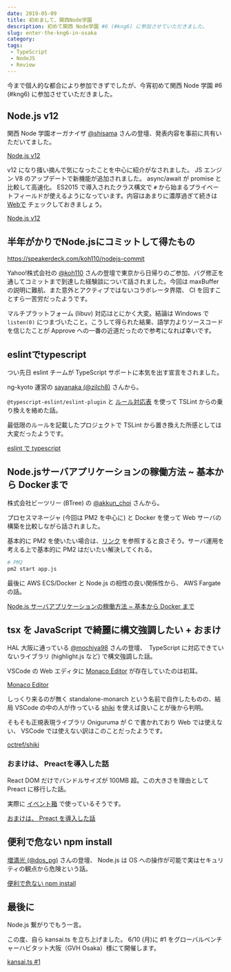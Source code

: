 ```yaml
---
date: 2019-05-09
title: 初めまして、関西Node学園
description: 初めて関西 Node学園 #6 (#kng6) に参加させていただきました。
slug: enter-the-kng6-in-osaka
category: 
tags: 
 - TypeScript
 - NodeJS
 - Review
---
```


今まで個人的な都合により参加できずでしたが、今宵初めて関西 Node 学園 #6 (#kng6) に参加させていただきました。

## Node.js v12

関西 Node 学園オーガナイザ [@shisama](https://twitter.com/shisama) さんの登壇、発表内容を事前に共有いただいてました。

<a class="link-preview" href="https://shisama.hatenablog.com/entry/2019/05/08/070000">Node.js v12</a>

v12 になり掻い摘んで気になったことを中心に紹介がなされました。 JS エンジン V8 のアップデートで新機能が追加されました。 async/await が promise と比較して高速化。 ES2015 で導入されたクラス構文で `#` から始まるプライベートフィールドが使えるようになっています。内容はあまりに濃厚過ぎて続きは [Webで](https://shisama.hatenablog.com/entry/2019/04/24/103000) チェックしておきましょう。

<a class="link-preview" href="https://shisama.hatenablog.com/entry/2019/04/24/103000">Node.js v12</a>

## 半年がかりでNode.jsにコミットして得たもの	

https://speakerdeck.com/koh110/nodejs-commit

Yahoo!株式会社の [@koh110](https://twitter.com/koh110) さんの登壇で東京から日帰りのご参加、バグ修正を通してコミットまで到達した経験談について話されました。今回は maxBuffer の説明に難航、また意外とアクティブではないコラボレータ界隈、 CI を回すことすら一苦労だったようです。

マルチプラットフォーム (libuv) 対応はとにかく大変。結論は Windows で `listen(0)` につまづいたこと。こうして得られた結果、語学力よりソースコードを信じたことが Approve への一番の近道だったので参考になれば幸いです。

## eslintでtypescript

つい先日 eslint チームが TypeScript サポートに本気を出す宣言をされました。

ng-kyoto 運営の [sayanaka (@zilch8)](https://twitter.com/zilch8) さんから。

`@typescript-eslint/eslint-plugin` と [ルール対応表](https://github.com/typescript-eslint/typescript-eslint/blob/master/packages/eslint-plugin/ROADMAP.md) を使って TSLint からの乗り換えを絡めた話。

最低限のルールを記載したプロジェクトで TSLint から置き換えた所感としては大変だったようです。

<a class="link-preview" href="https://github.com/typescript-eslint/typescript-eslint/blob/master/packages/eslint-plugin/ROADMAP.md">eslint で typescript</a>

## Node.jsサーバアプリケーションの稼働方法 ~ 基本から Dockerまで

株式会社ビーツリー (BTree) の [@akkun_choi](https://twitter.com/akkun_choi) さんから。

プロセスマネージャ (今回は PM2 を中心に) と Docker を使って Web サーバの構築を比較しながら話されました。

基本的に PM2 を使いたい場合は、[リンク](http://pm2.keymetrics.io/docs/usage/startup/) を参照すると良さそう。サーバ運用を考える上で基本的に PM2 はだいたい解決してくれる。

```bash
# PM2
pm2 start app.js
```

最後に AWS ECS/Docker と Node.js の相性の良い関係性から、 AWS Fargate の話。

<a class="link-preview" href="https://speakerdeck.com/akkunchoi/node-dot-jssahaahurikesiyonfalse-jia-dong-fang-fa-ji-ben-karadockermate">Node.js サーバアプリケーションの稼働方法 ~ 基本から Docker まで</a>

## tsx を JavaScript で綺麗に構文強調したい + おまけ	

HAL 大阪に通っている [@mochiya98](https://twitter.com/mochiya98) さんの登壇、　TypeScript に対応できていないライブラリ (highlight.js など) で構文強調した話。

VSCode の Web エディタに [Monaco Editor](https://microsoft.github.io/monaco-editor/index.html) が存在していたのは初耳。

<a class="link-preview" href="https://microsoft.github.io/monaco-editor/index.html">Monaco Editor</a>

しっくり来るのが無く standalone-monarch という名前で自作したものの、結局 VSCode の中の人が作っている [shiki](https://github.com/octref/shiki) を使えば良いことが後から判明。

そもそも正規表現ライブラリ Oniguruma が C で書かれており Web では使えない、 VSCode では使えない訳はこのことだったようです。

<a class="link-preview" href="https://github.com/octref/shiki">octref/shiki</a>

### おまけは、 Preactを導入した話

React DOM だけでバンドルサイズが 100MB 超。この大きさを理由として Preact に移行した話。

実際に [イベント箱](https://m98.be/event-box/#/) で使っているそうです。

<a class="link-preview" href="https://m98.be/event-box/#/">おまけは、 Preact を導入した話</a>

## 便利で危ない npm install

[増満光 (@dos_pg)](https://twitter.com/dos_pg) さんの登壇、 Node.js は OS への操作が可能で実はセキュリティの観点から危険という話。

<a class="link-preview" href="https://qiita.com/mysticatea/items/aac027f9183ea9f0f9b1">便利で危ない npm install</a>

## 最後に

Node.js 繋がりでもう一言。

この度、自ら kansai.ts を立ち上げました。 6/10 (月)に #1 をグローバルベンチャーハビタット大阪（GVH Osaka）様にて開催します。

<a class="link-preview" href="https://kansaits.connpass.com/event/130120/">kansai.ts #1</a>
